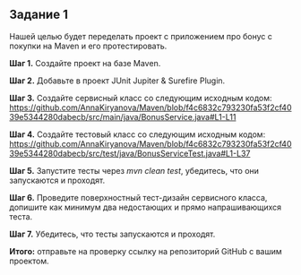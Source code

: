 ## Задание 1

Нашей целью будет переделать проект с приложением про бонус с покупки на Maven и его протестировать.

**Шаг 1.** Создайте проект на базе Maven.

**Шаг 2.** Добавьте в проект JUnit Jupiter & Surefire Plugin.

**Шаг 3.** Создайте сервисный класс со следующим исходным кодом:
https://github.com/AnnaKiryanova/Maven/blob/f4c6832c793230fa53f2cf4039e5344280dabecb/src/main/java/BonusService.java#L1-L11

**Шаг 4.** Создайте тестовый класс со следующим исходным кодом:
https://github.com/AnnaKiryanova/Maven/blob/f4c6832c793230fa53f2cf4039e5344280dabecb/src/test/java/BonusServiceTest.java#L1-L37

**Шаг 5.** Запустите тесты через _mvn clean test_, убедитесь, что они запускаются и проходят.

**Шаг 6.** Проведите поверхностный тест-дизайн сервисного класса, допишите как минимум два недостающих и прямо напрашивающихся теста.

**Шаг 7.** Убедитесь, что тесты запускаются и проходят.

**Итого:** отправьте на проверку ссылку на репозиторий GitHub с вашим проектом.